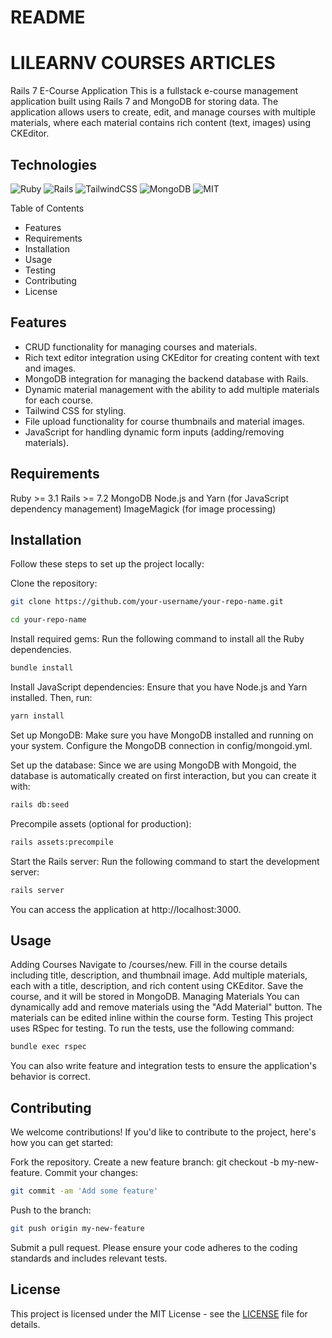 # README

# LILEARNV COURSES ARTICLES

Rails 7 E-Course Application
This is a fullstack e-course management application built using Rails 7 and MongoDB for storing data. The application allows users to create, edit, and manage courses with multiple materials, where each material contains rich content (text, images) using CKEditor.

## Technologies

![Ruby](https://img.shields.io/badge/ruby-d21203.svg?style=for-the-badge&logo=ruby&logoColor=white)
![Rails](https://img.shields.io/badge/ruby%20on%20RAILS-d21203.svg?style=for-the-badge&logo=ruby-on-rails&logoColor=white)
![TailwindCSS](https://img.shields.io/badge/tailwindcss-%2338B2AC.svg?style=for-the-badge&logo=tailwind-css&logoColor=white) 
![MongoDB](https://img.shields.io/badge/MongoID-%234ea94b.svg?style=for-the-badge&logo=mongodb&logoColor=white) 
![MIT](https://img.shields.io/badge/MIT-%234ea94b.svg?style=for-the-badge) 

Table of Contents

- Features
- Requirements
- Installation
- Usage
- Testing
- Contributing
- License

## Features

- CRUD functionality for managing courses and materials.
- Rich text editor integration using CKEditor for creating content with text and images.
- MongoDB integration for managing the backend database with Rails.
- Dynamic material management with the ability to add multiple materials for each course.
- Tailwind CSS for styling.
- File upload functionality for course thumbnails and material images.
- JavaScript for handling dynamic form inputs (adding/removing materials).

## Requirements

Ruby >= 3.1
Rails >= 7.2
MongoDB
Node.js and Yarn (for JavaScript dependency management)
ImageMagick (for image processing)

## Installation

Follow these steps to set up the project locally:

Clone the repository:
```bash
git clone https://github.com/your-username/your-repo-name.git
```
```bash
cd your-repo-name
```
Install required gems: Run the following command to install all the Ruby dependencies.
```bash
bundle install
```
Install JavaScript dependencies: Ensure that you have Node.js and Yarn installed. Then, run:
```bash
yarn install
```
Set up MongoDB: Make sure you have MongoDB installed and running on your system. Configure the MongoDB connection in config/mongoid.yml.

Set up the database: Since we are using MongoDB with Mongoid, the database is automatically created on first interaction, but you can create it with:
```bash
rails db:seed
```
Precompile assets (optional for production):
```bash
rails assets:precompile
```
Start the Rails server: Run the following command to start the development server:
```bash
rails server
```
You can access the application at http://localhost:3000.

## Usage

Adding Courses
Navigate to /courses/new.
Fill in the course details including title, description, and thumbnail image.
Add multiple materials, each with a title, description, and rich content using CKEditor.
Save the course, and it will be stored in MongoDB.
Managing Materials
You can dynamically add and remove materials using the "Add Material" button. The materials can be edited inline within the course form.
Testing
This project uses RSpec for testing. To run the tests, use the following command:
```bash
bundle exec rspec
```
You can also write feature and integration tests to ensure the application's behavior is correct.

## Contributing

We welcome contributions! If you'd like to contribute to the project, here's how you can get started:

Fork the repository.
Create a new feature branch: git checkout -b my-new-feature.
Commit your changes: 
```bash
git commit -am 'Add some feature'
```
Push to the branch: 
```bash
git push origin my-new-feature 
```
Submit a pull request.
Please ensure your code adheres to the coding standards and includes relevant tests.

## License

This project is licensed under the MIT License - see the [LICENSE](LICENSE) file for details.
